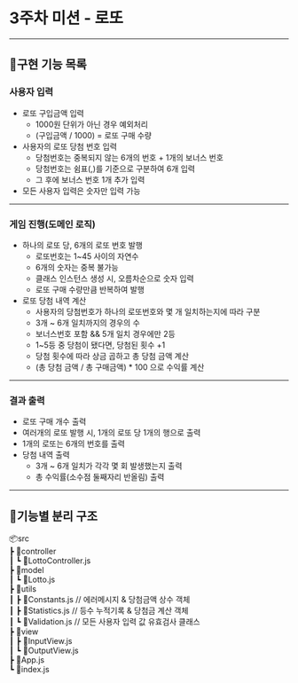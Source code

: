 # 3주차 미션 - 로또

---

## 📝구현 기능 목록

### 사용자 입력

- 로또 구입금액 입력
  - 1000원 단위가 아닌 경우 예외처리
  - (구입금액 / 1000) = 로또 구매 수량
- 사용자의 로또 당첨 번호 입력
  - 당첨번호는 중복되지 않는 6개의 번호 + 1개의 보너스 번호
  - 당첨번호는 쉼표(,)를 기준으로 구분하여 6개 입력
  - 그 후에 보너스 번호 1개 추가 입력
- 모든 사용자 입력은 숫자만 입력 가능

---

### 게임 진행(도메인 로직)

- 하나의 로또 당, 6개의 로또 번호 발행
  - 로또번호는 1~45 사이의 자연수
  - 6개의 숫자는 중복 불가능
  - 클래스 인스턴스 생성 시, 오름차순으로 숫자 입력
  - 로또 구매 수량만큼 반복하여 발행
- 로또 당첨 내역 계산
  - 사용자의 당첨번호가 하나의 로또번호와 몇 개 일치하는지에 따라 구분
  - 3개 ~ 6개 일치까지의 경우의 수
  - 보너스번호 포함 && 5개 일치 경우에만 2등
  - 1~5등 중 당첨이 됐다면, 당첨된 횟수 +1
  - 당첨 횟수에 따라 상금 곱하고 총 당첨 금액 계산
  - (총 당첨 금액 / 총 구매금액) \* 100 으로 수익률 계산

---

### 결과 출력

- 로또 구매 개수 출력
- 여러개의 로또 발행 시, 1개의 로또 당 1개의 행으로 출력
- 1개의 로또는 6개의 번호를 출력
- 당첨 내역 출력
  - 3개 ~ 6개 일치가 각각 몇 회 발생했는지 출력
  - 총 수익률(소수점 둘째자리 반올림) 출력

---

## 📝기능별 분리 구조

📦src  
┣ 📂controller  
┃ ┗ 📜LottoController.js  
┣ 📂model  
┃ ┗ 📜Lotto.js  
┣ 📂utils  
┃ ┣ 📜Constants.js // 에러메시지 & 당첨금액 상수 객체  
┃ ┣ 📜Statistics.js // 등수 누적기록 & 당첨금 계산 객체  
┃ ┗ 📜Validation.js // 모든 사용자 입력 값 유효검사 클래스  
┣ 📂view  
┃ ┣ 📜InputView.js  
┃ ┗ 📜OutputView.js  
┣ 📜App.js  
┗ 📜index.js

